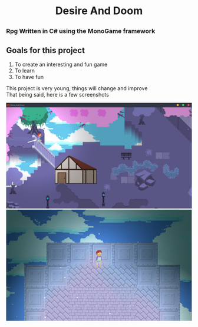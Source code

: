 <h1 align="center">
Desire And Doom
</p>

### Rpg Written in C# using the MonoGame framework

## Goals for this project
  1. To create an interesting and fun game
  2. To learn
  3. To have fun
  
<p>
This project is very young, things will change and improve<br>  
That being said, here is a few screenshots
</p>

![Alt text](Screenshots/demo.PNG)
![Alt text](Screenshots/17499320_271797973261671_3633742176124042856_n.png)
